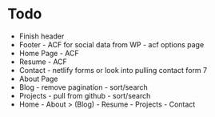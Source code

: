# Todo

- Finish header
- Footer - ACF for social data from WP - acf options page
- Home Page - ACF
- Resume - ACF
- Contact - netlify forms or look into pulling contact form 7
- About Page
- Blog - remove pagination - sort/search
- Projects - pull from github - sort/search
- Home - About > (Blog) - Resume - Projects - Contact
